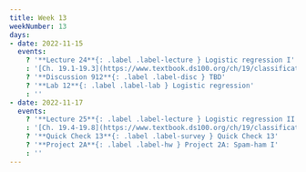 ```yaml
---
title: Week 13
weekNumber: 13
days:
- date: 2022-11-15
  events:
    ? '**Lecture 24**{: .label .label-lecture } Logistic regression I'
    : '[Ch. 19.1-19.3](https://www.textbook.ds100.org/ch/19/classification_intro.html)'
    ? '**Discussion 912**{: .label .label-disc } TBD' 
    ? '**Lab 12**{: .label .label-lab } Logistic regression'
    : ''
- date: 2022-11-17
  events:
    ? '**Lecture 25**{: .label .label-lecture } Logistic regression II'
    : '[Ch. 19.4-19.8](https://www.textbook.ds100.org/ch/19/classification_log_reg.html)'
    ? '**Quick Check 13**{: .label .label-survey } Quick Check 13'
    ? '**Project 2A**{: .label .label-hw } Project 2A: Spam-ham I'
    : ''
---
```

